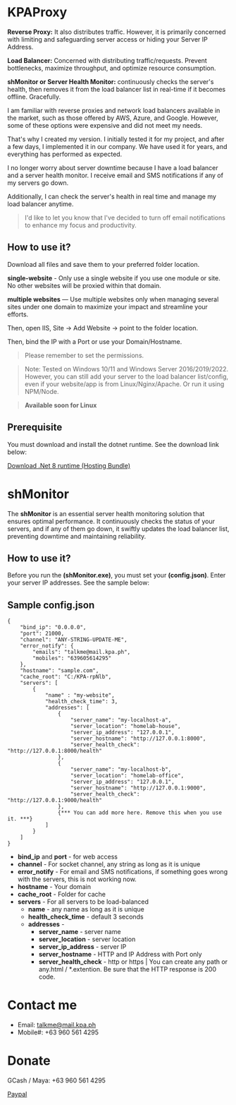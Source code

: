 
# KPAProxy

**Reverse Proxy:** It also distributes traffic. However, it is primarily concerned with limiting and safeguarding server access or hiding your Server IP Address.

**Load Balancer:** Concerned with distributing traffic/requests. Prevent bottlenecks, maximize throughput, and optimize resource consumption.

**shMonitor or Server Health Monitor:** continuously checks the server's health, then removes it from the load balancer list in real-time if it becomes offline. Gracefully.

I am familiar with reverse proxies and network load balancers available in the market, such as those offered by AWS, Azure, and Google. However, some of these options were expensive and did not meet my needs.

That's why I created my version. I initially tested it for my project, and after a few days, I implemented it in our company. We have used it for years, and everything has performed as expected.

I no longer worry about server downtime because I have a load balancer and a server health monitor. I receive email and SMS notifications if any of my servers go down.

Additionally, I can check the server's health in real time and manage my load balancer anytime.

> I'd like to let you know that I've decided to turn off email notifications to enhance my focus and productivity.

## How to use it?

Download all files and save them to your preferred folder location.

**single-website** - Only use a single website if you use one module or site. No other websites will be proxied within that domain.

**multiple websites** — Use multiple websites only when managing several sites under one domain to maximize your impact and streamline your efforts.

Then, open IIS, Site -> Add Website -> point to the folder location. 

Then, bind the IP with a Port or use your Domain/Hostname.

> Please remember to set the permissions.

> Note: Tested on Windows 10/11 and Windows Server 2016/2019/2022. However, you can still add your server to the load balancer list/config, even if your website/app is from Linux/Nginx/Apache. Or run it using NPM/Node.

> **Available soon for Linux**

## Prerequisite

You must download and install the dotnet runtime. See the download link below:

[Download .Net 8 runtime (Hosting Bundle)](https://dotnet.microsoft.com/en-us/download/dotnet/thank-you/runtime-aspnetcore-8.0.1-windows-hosting-bundle-installer "Dotnet 8")

# shMonitor

The **shMonitor** is an essential server health monitoring solution that ensures optimal performance. It continuously checks the status of your servers, and if any of them go down, it swiftly updates the load balancer list, preventing downtime and maintaining reliability.

## How to use it?

Before you run the **(shMonitor.exe)**, you must set your **(config.json)**. Enter your server IP addresses. See the sample below:

## Sample config.json

```
{
    "bind_ip": "0.0.0.0",
    "port": 21000,
    "channel": "ANY-STRING-UPDATE-ME",
    "error_notify": {
        "emails": "talkme@mail.kpa.ph",
        "mobiles": "639605614295"
    },
    "hostname": "sample.com",
    "cache_root": "C:/KPA-rpNlb",
    "servers": [
        {
            "name" : "my-website",
            "health_check_time": 3,
            "addresses": [
                {
                    "server_name": "my-localhost-a",
                    "server_location": "homelab-house",
                    "server_ip_address": "127.0.0.1",
                    "server_hostname": "http://127.0.0.1:8000",
                    "server_health_check": "http://127.0.0.1:8000/health"
                },
                {
                    "server_name": "my-localhost-b",
                    "server_location": "homelab-office",
                    "server_ip_address": "127.0.0.1",
                    "server_hostname": "http://127.0.0.1:9000",
                    "server_health_check": "http://127.0.0.1:9000/health"
                },
                {*** You can add more here. Remove this when you use it. ***}
            ]
        }
    ]
}
```

- **bind_ip** and **port** - for web access
- **channel** - For socket channel, any string as long as it is unique
- **error_notify** - For email and SMS notifications, if something goes wrong with the servers, this is not working now.
- **hostname** - Your domain
- **cache_root** - Folder for cache
- **servers** - For all servers to be load-balanced
    - **name** - any name as long as it is unique
    - **health_check_time** - default 3 seconds
    - **addresses** -
        - **server_name** - server name
        - **server_location** - server location
        - **server_ip_address** - server IP
        - **server_hostname** - HTTP and IP Address with Port only
        - **server_health_check** - http or https | You can create any path or any.html / *.extention. Be sure that the HTTP response is 200 code.

# Contact me

- Email: talkme@mail.kpa.ph
- Mobile#: +63 960 561 4295

# Donate

GCash / Maya: +63 960 561 4295

[Paypal](https://paypal.me/kpa21 "Paypal")
